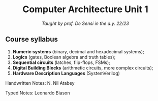 <h1 align="center">Computer Architecture Unit 1</h1>
<p align="center"><i>Taught by prof. De Sensi in the a.y. 22/23</i></p>

## Course syllabus

1. **Numeric systems** (binary, decimal and hexadecimal systems);
2. **Logics** (gates, Boolean algebra and truth tables);
3. **Sequential circuits** (latches, flip-flops, FSMs);
4. **Digital Building Blocks** (arithmetic circuits, more complex circuits);
5. **Hardware Description Languages** (SystemVerilog)


Handwritten Notes: N. Nil Atabey

Typed Notes: Leonardo Biason

